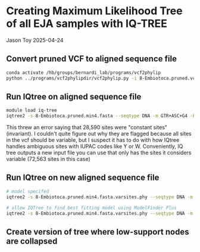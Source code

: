 Creating Maximum Likelihood Tree of all EJA samples with IQ-TREE
================
Jason Toy
2025-04-24


## Convert pruned VCF to aligned sequence file
```bash
conda activate /hb/groups/bernardi_lab/programs/vcf2phylip
python ../programs/vcf2phylipdir/vcf2phylip.py -i 8-Embiotoca.pruned.vcf.gz --output-folder aligned_seqs --fasta
```

## Run IQtree on aligned sequence file
```bash
module load iq-tree
iqtree2 -s 8-Embiotoca.pruned.min4.fasta --seqtype DNA -m GTR+ASC+G4 -B 1000 -T AUTO
```
This threw an error saying that 28,590 sites were "constant sites" (invariant). I couldn't quite figure out why they are flagged because all sites in the vcf should be variable, but I suspect it has to do with how IQtree handles ambiguous sites with IUPAC codes like Y or W. Conveniently, IQ tree outputs a new input file you can use that only has the sites it considers variable (72,563 sites in this case)


## Run IQtree on new aligned sequence file
```bash
# model specifed
iqtree2 -s 8-Embiotoca.pruned.min4.fasta.varsites.phy --seqtype DNA -m GTR+ASC+G4 -B 1000 -T 34

# allow IQTree to find best fitting model using ModelFinder Plus
iqtree2 -s 8-Embiotoca.pruned.min4.fasta.varsites.phy --seqtype DNA -m MFP -B 1000 -T 34
```

## Create version of tree where low-support nodes are collapsed

